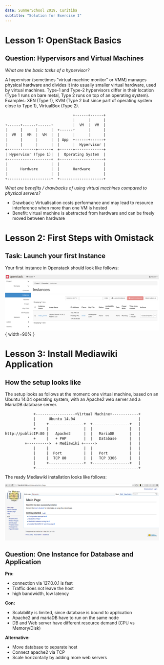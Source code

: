 ```yaml
---
date: SummerSchool 2019, Curitiba
subtitle: "Solution for Exercise 1"
---
```

# Lesson 1: OpenStack Basics

## Question: Hypervisors and Virtual Machines

*What are the basic tasks of a hypervisor?*

A hypervisor (sometimes "virtual machine monitor" or VMM) manages physical
hardware and divides it into usually smaller virtual hardware, used by virtual
machines. Type-1 and Type-2 hypervisors differ in their location (Type 1 runs on
bare metal, Type 2 runs on top of an operating system). Examples: XEN (Type 1), KVM (Type 2 but since part of operating system close to Type 1), VirtualBox (Type 2).

```
                               +------+------+
                               |      |      |
+------+------+------+         |  VM  |  VM  |
|      |      |      |  +------+      |      |
|  VM  |  VM  |  VM  |  |      |      |      |
|      |      |      |  | App  +------+------+
|      |      |      |  |      |  Hypervisor |
+-------------+------+  +------+-------------+
| Hypervisor (Type 1)|  |  Operating System  |
+--------------------+  +--------------------+
|                    |  |                    |
|      Hardware      |  |      Hardware      |
|                    |  |                    |
+--------------------+  +--------------------+

```

*What are benefits / drawbacks of using virtual machines compared to physical servers?*

- Drawback: Virtualisation costs performance and may lead to resource interference when more than one VM is hosted
- Benefit: virtual machine is abstracted from hardware and can be freely moved between hardware

# Lesson 2: First Steps with Omistack

## Task: Launch your first Instance

Your first instance in Openstack should look like follows:

![First instance in Openstack](imgs/firstinstance.png){ width=90% }

# Lesson 3: Install Mediawiki Application

## How the setup looks like

The setup looks as follows at the moment: one virtual machine, based on an Ubuntu 14.04 operating system, with an Apache2 web server and a MariaDB database server.

```
             +------------------+Virtual Machine+------------+
             |      Ubuntu 14.04                             |
             |     +----------------+  +-----------------+   |
             +     |                |  |                 |   |
http://publicIP:80 |   Apache2      |  |   MariaDB       |   |
             +     |   + PHP        |  |   Database      |   |
         +---------->  + Mediawiki +----->               |   |
             |     |                |  |                 |   |
             |     |  Port          |  |   Port          |   |
             |     |  TCP 80        |  |   TCP 3306      |   |
             |     +----------------+  +-----------------+   |
             +-----------------------------------------------+
```

The ready Mediawiki installation looks like follows:

![Mediawiki Installation](imgs/mediawiki.png)

## Question: One Instance for Database and Application

**Pro:**

 - connection via 127.0.0.1 is fast
 - Traffic does not leave the host
 - high bandwidth, low latency

**Con:**

 - Scalability is limited, since database is bound to application
 - Apache2 and mariaDB have to run on the same node 
 - DB and Web server have different resource demand (CPU vs Memory/Disk)


**Alternative:**

 - Move database to separate host
 - Connect apache2 via TCP
 - Scale horizontally by adding more web servers
